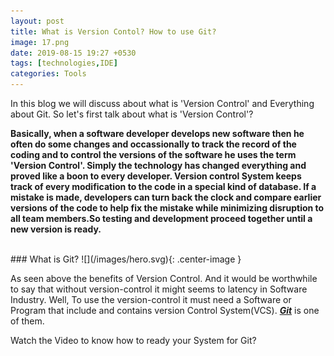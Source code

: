 ```yaml
---
layout: post
title: What is Version Contol? How to use Git?
image: 17.png
date: 2019-08-15 19:27 +0530
tags: [technologies,IDE]
categories: Tools
---
```


In this blog we will discuss about what is 'Version Control' and Everything about Git.
So let's first talk about what is 'Version Control'?
  
  
  **Basically, when a software developer develops new software then he often do some changes and occassionally to track the record of 
the coding and to control the versions of the software he uses the term 'Version Control'. Simply the technology has changed everything
and proved like a boon to every developer. 
 Version control System keeps track of every modification to the code in a special kind of database. If a mistake is made, developers can turn back the clock and compare earlier versions of the code to help fix the mistake while minimizing disruption to all team members.So testing and development proceed together until a new version is ready.**
 
<br/>
### What is Git?
![](/images/hero.svg){: .center-image }
 
 As seen above the benefits of Version Control. And it would be worthwhile to say that without version-control it might seems to latency in Software Industry. Well, To use the version-control it must need a Software or Program that include and contains version Control System(VCS). [***Git***](https://git-scm/downloads/) is one of them. 
 
Watch the Video to know how to ready your System for Git?

